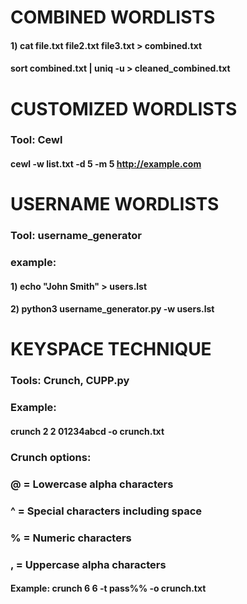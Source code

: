 # COMBINED WORDLISTS

#### 1) cat file.txt file2.txt file3.txt > combined.txt

#### sort combined.txt | uniq -u > cleaned_combined.txt

# CUSTOMIZED WORDLISTS

### Tool: Cewl

#### cewl -w list.txt -d 5 -m 5 http://example.com

# USERNAME WORDLISTS

### Tool: username_generator

### example:

#### 1) echo "John Smith" > users.lst

#### 2) python3 username_generator.py -w users.lst

# KEYSPACE TECHNIQUE 

### Tools: Crunch, CUPP.py 

### Example:

#### crunch 2 2 01234abcd -o crunch.txt

### Crunch options:

### @ = Lowercase alpha characters

### ^ = Special characters including space

### % = Numeric characters

### , = Uppercase alpha characters

#### Example: crunch 6 6 -t pass%% -o crunch.txt
